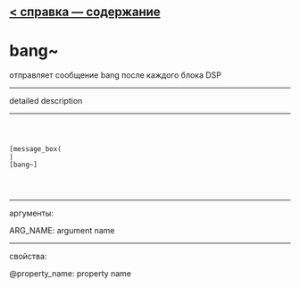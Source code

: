 [< справка — содержание](ceammc_lib.html)
---

# bang~


отправляет сообщение bang после каждого блока DSP

---

detailed description
<br>


---


```



[message_box(                                 
|
[bang~]


            
```

---
аргументы:

ARG_NAME: argument name<br>

---
свойства:

@property_name: property name<br>

